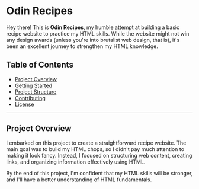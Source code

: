 # Odin Recipes

Hey there! This is **Odin Recipes**, my humble attempt at building a basic recipe website to practice my HTML skills. While the website might not win any design awards (unless you're into brutalist web design, that is), it's been an excellent journey to strengthen my HTML knowledge.

## Table of Contents

- [Project Overview](#project-overview)
- [Getting Started](#getting-started)
- [Project Structure](#project-structure)
- [Contributing](#contributing)
- [License](#license)

---

## Project Overview

I embarked on this project to create a straightforward recipe website. The main goal was to build my HTML chops, so I didn't pay much attention to making it look fancy. Instead, I focused on structuring web content, creating links, and organizing information effectively using HTML.

By the end of this project, I'm confident that my HTML skills will be stronger, and I'll have a better understanding of HTML fundamentals.

<!-- ---

## Getting Started

To get started with the **Odin Recipes** project, I followed these steps:

1. I cloned the project repository to my local machine using the following command:

   ```bash
   git clone https://github.com/your-username/odin-recipes.git
   ```

2. After cloning, I opened the project folder in my preferred code editor.

3. I began editing the HTML files to create the recipe website, using plain HTML for this project.

4. I added recipes, descriptions, and links as needed, organizing them logically.

5. Testing the website was crucial, so I frequently opened it in a web browser to ensure it displayed correctly.

6. Throughout the project, I took the opportunity to experiment and enhance my HTML skills, learning by doing.

---

## Project Structure

I kept the project structure simple and easy to follow:

- `index.html`: This is the main index page of the recipe website.
- `recipes/`: I organized individual recipe HTML files within this directory, with one file per recipe.

Here's what the project structure looked like:

```
odin-recipes/
│
├── index.html
│
└── recipes/
    ├── recipe1.html
    ├── recipe2.html
    └── ...
```

I could create as many recipe HTML files as I liked within the `recipes` directory to expand my collection.

---

## Contributing

Contributions to this project are always welcome! If I ever decide to improve or add new features, I'll follow these guidelines:

1. I'll fork the repository to create my copy.

2. Creating a new branch for my feature would be essential:

   ```bash
   git checkout -b feature/your-feature-name
   ```

3. Making changes and committing them with descriptive commit messages to keep everything organized.

4. I'll push my changes to my forked repository:

   ```bash
   git push origin feature/your-feature-name
   ```

5. Finally, I'll create a Pull Request from my forked repository to the main project repository.

6. I'll wait for my Pull Request to be reviewed, and once it's approved, it'll be merged into the main project.

---

## License

This project is licensed under the MIT License. You can find more details in the [LICENSE](LICENSE) file.

Happy coding and cooking! 🚀👩‍🍳👨‍🍳 -->